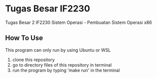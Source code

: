 # Tugas Besar IF2230


Tugas Besar 2 IF2230 Sistem Operasi - Pembuatan Sistem Operasi x86 


## How To Use

This program can only run by using Ubuntu or WSL

1. clone this repository
2. go to directory files of this repository in terminal
3. run the program by typing 'make run' in the terminal


